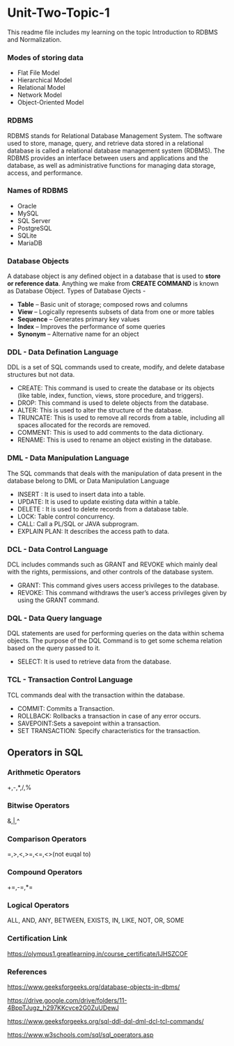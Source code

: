 # Unit-Two-Topic-1
This readme file includes my learning on the topic Introduction to RDBMS and Normalization.

### Modes of storing data
- Flat File Model
- Hierarchical Model
- Relational Model
- Network Model
- Object-Oriented Model

### RDBMS
RDBMS stands for Relational Database Management System. The software used to store, manage, query, and retrieve data stored in a relational database is called a relational database management system (RDBMS). The RDBMS provides an interface between users and applications and the database, as well as administrative functions for managing data storage, access, and performance.

### Names of RDBMS
- Oracle
- MySQL
- SQL Server
- PostgreSQL
- SQLite
- MariaDB

### Database Objects
A database object is any defined object in a database that is used to **store or reference data**. Anything we make from **CREATE COMMAND** is known as Database Object.
Types of Database Ojects -
- **Table** – Basic unit of storage; composed rows and columns
- **View** – Logically represents subsets of data from one or more tables
- **Sequence** – Generates primary key values
- **Index** – Improves the performance of some queries
- **Synonym** – Alternative name for an object

### DDL - Data Defination Language
DDL is a set of SQL commands used to create, modify, and delete database structures but not data. 

- CREATE: This command is used to create the database or its objects (like table, index, function, views, store procedure, and triggers).
- DROP: This command is used to delete objects from the database.
- ALTER: This is used to alter the structure of the database.
- TRUNCATE: This is used to remove all records from a table, including all spaces allocated for the records are removed.
- COMMENT: This is used to add comments to the data dictionary.
- RENAME: This is used to rename an object existing in the database.

### DML - Data Manipulation Language
The SQL commands that deals with the manipulation of data present in the database belong to DML or Data Manipulation Language
- INSERT : It is used to insert data into a table.
- UPDATE: It is used to update existing data within a table.
- DELETE : It is used to delete records from a database table.
- LOCK: Table control concurrency.
- CALL: Call a PL/SQL or JAVA subprogram.
- EXPLAIN PLAN: It describes the access path to data.

### DCL - Data Control Language
DCL includes commands such as GRANT and REVOKE which mainly deal with the rights, permissions, and other controls of the database system. 
- GRANT: This command gives users access privileges to the database.
- REVOKE: This command withdraws the user’s access privileges given by using the GRANT command.

### DQL - Data Query language
DQL statements are used for performing queries on the data within schema objects. The purpose of the DQL Command is to get some schema relation based on the query passed to it. 
- SELECT: It is used to retrieve data from the database.

### TCL - Transaction Control Language
TCL commands deal with the transaction within the database. 
- COMMIT: Commits a Transaction.
- ROLLBACK: Rollbacks a transaction in case of any error occurs.
- SAVEPOINT:Sets a savepoint within a transaction.
- SET TRANSACTION: Specify characteristics for the transaction.

## Operators in SQL
### Arithmetic Operators
+,-,*,/,%

### Bitwise Operators
&,|,^

### Comparison Operators
=,>,<,>=,<=,<>(not euqal to)

### Compound Operators
+=,-=,*=

### Logical Operators
ALL, AND, ANY, BETWEEN, EXISTS, IN, LIKE, NOT, OR, SOME

### Certification Link
https://olympus1.greatlearning.in/course_certificate/IJHSZCOF

### References
https://www.geeksforgeeks.org/database-objects-in-dbms/

https://drive.google.com/drive/folders/11-4BppTJugz_h297KKcvce2G0ZuUDewJ

https://www.geeksforgeeks.org/sql-ddl-dql-dml-dcl-tcl-commands/

https://www.w3schools.com/sql/sql_operators.asp




